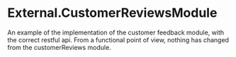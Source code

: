 # External.CustomerReviewsModule
An example of the implementation of the customer feedback module, with the correct restful api. From a functional point of view, nothing has changed from the customerReviews module.
